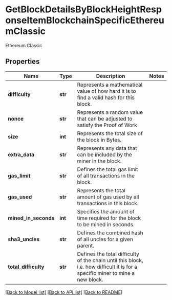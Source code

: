 # GetBlockDetailsByBlockHeightResponseItemBlockchainSpecificEthereumClassic

Ethereum Classic

## Properties
Name | Type | Description | Notes
------------ | ------------- | ------------- | -------------
**difficulty** | **str** | Represents a mathematical value of how hard it is to find a valid hash for this block. | 
**nonce** | **str** | Represents a random value that can be adjusted to satisfy the Proof of Work | 
**size** | **int** | Represents the total size of the block in Bytes. | 
**extra_data** | **str** | Represents any data that can be included by the miner in the block. | 
**gas_limit** | **str** | Defines the total gas limit of all transactions in the block. | 
**gas_used** | **str** | Represents the total amount of gas used by all transactions in this block. | 
**mined_in_seconds** | **int** | Specifies the amount of time required for the block to be mined in seconds. | 
**sha3_uncles** | **str** | Defines the combined hash of all uncles for a given parent. | 
**total_difficulty** | **str** | Defines the total difficulty of the chain until this block, i.e. how difficult it is for a specific miner to mine a new block. | 

[[Back to Model list]](../README.md#documentation-for-models) [[Back to API list]](../README.md#documentation-for-api-endpoints) [[Back to README]](../README.md)



